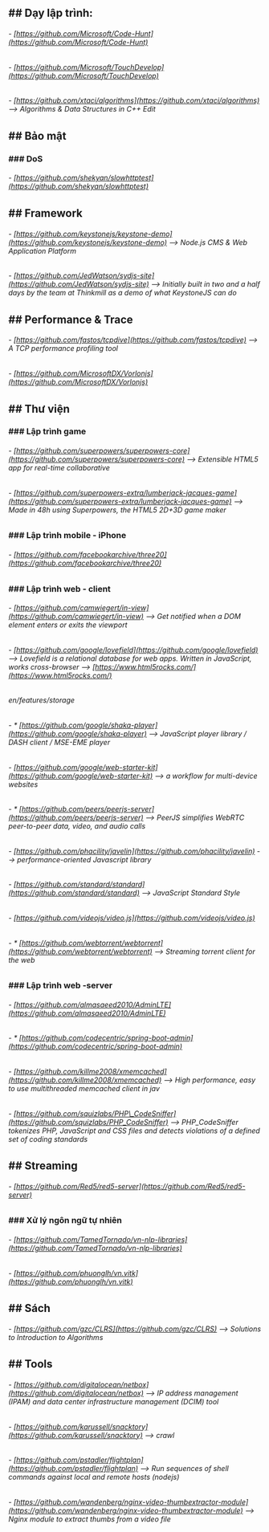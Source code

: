 ## \#\# Dạy lập trình:

###### - [https://github.com/Microsoft/Code-Hunt](https://github.com/Microsoft/Code-Hunt)

###### - [https://github.com/Microsoft/TouchDevelop](https://github.com/Microsoft/TouchDevelop)

###### - [https://github.com/xtaci/algorithms](https://github.com/xtaci/algorithms) --&gt; Algorithms & Data Structures in C++ Edit

## \#\# Bảo mật

### \#\#\# DoS

###### - [https://github.com/shekyan/slowhttptest](https://github.com/shekyan/slowhttptest)

## \#\# Framework

###### - [https://github.com/keystonejs/keystone-demo](https://github.com/keystonejs/keystone-demo) --&gt; Node.js CMS & Web Application Platform

###### - [https://github.com/JedWatson/sydjs-site](https://github.com/JedWatson/sydjs-site) --&gt; Initially built in two and a half days by the team at Thinkmill as a demo of what KeystoneJS can do

## \#\# Performance & Trace

###### - [https://github.com/fastos/tcpdive](https://github.com/fastos/tcpdive) --&gt; A TCP performance profiling tool

###### - [https://github.com/MicrosoftDX/Vorlonjs](https://github.com/MicrosoftDX/Vorlonjs)

## \#\# Thư viện

### \#\#\# Lập trình game

###### - [https://github.com/superpowers/superpowers-core](https://github.com/superpowers/superpowers-core) --&gt; Extensible HTML5 app for real-time collaborative

###### - [https://github.com/superpowers-extra/lumberjack-jacques-game](https://github.com/superpowers-extra/lumberjack-jacques-game) --&gt; Made in 48h using Superpowers, the HTML5 2D+3D game maker

### \#\#\# Lập trình mobile - iPhone

###### - [https://github.com/facebookarchive/three20](https://github.com/facebookarchive/three20)

### \#\#\# Lập trình web - client

###### - [https://github.com/camwiegert/in-view](https://github.com/camwiegert/in-view) --&gt; Get notified when a DOM element enters or exits the viewport

###### - [https://github.com/google/lovefield](https://github.com/google/lovefield) --&gt; Lovefield is a relational database for web apps. Written in JavaScript, works cross-browser --&gt; [https://www.html5rocks.com/](https://www.html5rocks.com/)

###### en/features/storage

###### - \* [https://github.com/google/shaka-player](https://github.com/google/shaka-player) --&gt; JavaScript player library / DASH client / MSE-EME player

###### - [https://github.com/google/web-starter-kit](https://github.com/google/web-starter-kit) --&gt; a workflow for multi-device websites

###### - \* [https://github.com/peers/peerjs-server](https://github.com/peers/peerjs-server) --&gt; PeerJS simplifies WebRTC peer-to-peer data, video, and audio calls

###### - [https://github.com/phacility/javelin](https://github.com/phacility/javelin) --&gt; performance-oriented Javascript library

###### - [https://github.com/standard/standard](https://github.com/standard/standard) --&gt; JavaScript Standard Style

###### - [https://github.com/videojs/video.js](https://github.com/videojs/video.js)

###### - \* [https://github.com/webtorrent/webtorrent](https://github.com/webtorrent/webtorrent) --&gt; Streaming torrent client for the web

### \#\#\# Lập trình web -server

###### - [https://github.com/almasaeed2010/AdminLTE](https://github.com/almasaeed2010/AdminLTE)

###### - \* [https://github.com/codecentric/spring-boot-admin](https://github.com/codecentric/spring-boot-admin)

###### - [https://github.com/killme2008/xmemcached](https://github.com/killme2008/xmemcached) --&gt; High performance, easy to use multithreaded memcached client in jav

###### - [https://github.com/squizlabs/PHP\_CodeSniffer](https://github.com/squizlabs/PHP_CodeSniffer) --&gt; PHP\_CodeSniffer tokenizes PHP, JavaScript and CSS files and detects violations of a defined set of coding standards

## \#\# Streaming

###### - [https://github.com/Red5/red5-server](https://github.com/Red5/red5-server)

### \#\#\# Xử lý ngôn ngữ tự nhiên

###### - [https://github.com/TamedTornado/vn-nlp-libraries](https://github.com/TamedTornado/vn-nlp-libraries)

###### - [https://github.com/phuonglh/vn.vitk](https://github.com/phuonglh/vn.vitk)

## \#\# Sách

###### - [https://github.com/gzc/CLRS](https://github.com/gzc/CLRS) --&gt; Solutions to Introduction to Algorithms

## \#\# Tools

###### - [https://github.com/digitalocean/netbox](https://github.com/digitalocean/netbox) --&gt; IP address management \(IPAM\) and data center infrastructure management \(DCIM\) tool

###### - [https://github.com/karussell/snacktory](https://github.com/karussell/snacktory) --&gt; crawl

###### - [https://github.com/pstadler/flightplan](https://github.com/pstadler/flightplan) --&gt; Run sequences of shell commands against local and remote hosts \(nodejs\)

###### - [https://github.com/wandenberg/nginx-video-thumbextractor-module](https://github.com/wandenberg/nginx-video-thumbextractor-module) --&gt; Nginx module to extract thumbs from a video file



